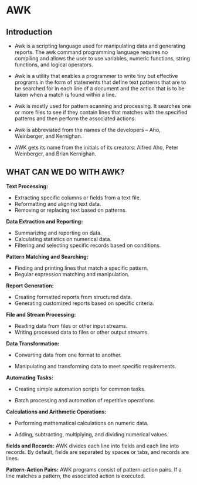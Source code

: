 # AWK

## Introduction


- Awk is a scripting language used for manipulating data and generating reports. The awk command programming language requires no compiling and allows the user to use variables, numeric functions, string functions, and logical operators.

- Awk is a utility that enables a programmer to write tiny but effective programs in the form of statements that define text patterns that are to be searched for in each line of a document and the action that is to be taken when a match is found within a line.

- Awk is mostly used for pattern scanning and processing. It searches one or more files to see if they contain lines that matches with the specified patterns and then perform the associated actions. 

- Awk is abbreviated from the names of the developers – Aho, Weinberger, and Kernighan.

- AWK gets its name from the initials of its creators: Alfred Aho, Peter Weinberger, and Brian Kernighan.

## WHAT CAN WE DO WITH AWK? 

**Text Processing:**

- Extracting specific columns or fields from a text file.
- Reformatting and aligning text data.
- Removing or replacing text based on patterns.

**Data Extraction and Reporting:**

- Summarizing and reporting on data.
- Calculating statistics on numerical data.
- Filtering and selecting specific records based on conditions.

**Pattern Matching and Searching:**

- Finding and printing lines that match a specific pattern.
- Regular expression matching and manipulation.

**Report Generation:**

- Creating formatted reports from structured data.
- Generating customized reports based on specific criteria.

**File and Stream Processing:**

- Reading data from files or other input streams.
- Writing processed data to files or other output streams.

**Data Transformation:**

- Converting data from one format to another.

- Manipulating and transforming data to meet specific requirements.

**Automating Tasks:**

- Creating simple automation scripts for common tasks.

- Batch processing and automation of repetitive operations.

**Calculations and Arithmetic Operations:**

- Performing mathematical calculations on numeric data.

- Adding, subtracting, multiplying, and dividing numerical values.


**fields and Records:** AWK divides each line into fields and each line into records. By default, fields are separated by spaces or tabs, and records are lines.

**Pattern-Action Pairs:** AWK programs consist of pattern-action pairs. If a line matches a pattern, the associated action is executed.
